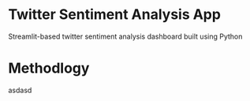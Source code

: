 # Twitter Sentiment Analysis App
Streamlit-based twitter sentiment analysis dashboard built using Python


# Methodlogy

asdasd